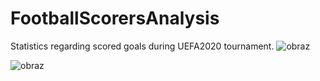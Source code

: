 # FootballScorersAnalysis
Statistics regarding scored goals during UEFA2020 tournament.
![obraz](https://user-images.githubusercontent.com/58611238/125363871-b7d60c00-e371-11eb-9206-6c279f086f50.png)

![obraz](https://user-images.githubusercontent.com/58611238/125364013-fc61a780-e371-11eb-814c-daf14b598766.png)
